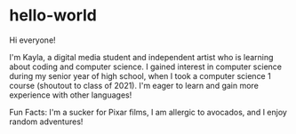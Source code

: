 # hello-world

Hi everyone!

I'm Kayla, a digital media student and independent artist who is learning about coding and computer science. I gained interest in computer science during my senior year of high school, when I took a computer science 1 course (shoutout to class of 2021). I'm eager to learn and gain more experience with other languages!

Fun Facts: I'm a sucker for Pixar films, I am allergic to avocados, and I enjoy random adventures!
